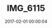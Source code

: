 ---
layout: post
title: IMG_6115
description: Real name unknown
date: 2017-02-01 00:00:04
s3Path: /imgs/2017/02/img-6115.jpg
---